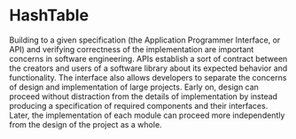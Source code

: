 # HashTable
Building to a given specification (the Application Programmer Interface, or API) and verifying correctness of the implementation are important concerns in software engineering. APIs establish a sort of contract between the creators and users of a software library about its expected behavior and functionality. The interface also allows developers to separate the concerns of design and implementation of large projects. Early on, design can proceed without distraction from the details of implementation by instead producing a specification of required components and their interfaces. Later, the implementation of each module can proceed more independently from the design of the project as a whole. 
